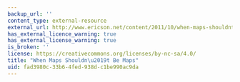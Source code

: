 ```yaml
---
backup_url: ''
content_type: external-resource
external_url: http://www.ericson.net/content/2011/10/when-maps-shouldnt-be-maps/
has_external_licence_warning: true
has_external_license_warning: true
is_broken: ''
license: https://creativecommons.org/licenses/by-nc-sa/4.0/
title: "When Maps Shouldn\u2019t Be Maps"
uid: fad3980c-33b6-4fed-938d-c1be990ac9da
---
```

